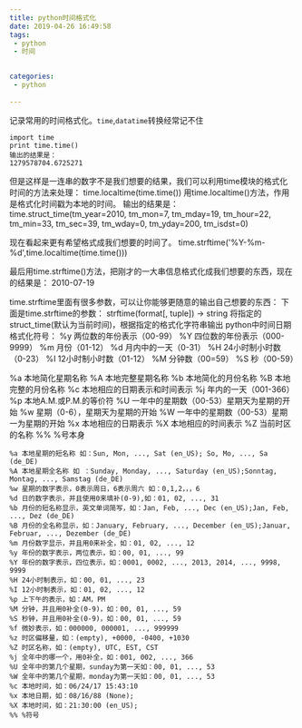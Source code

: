 ```yaml
---
title: python时间格式化
date: 2019-04-26 16:49:58
tags:
 - python
 - 时间
 

categories:
 - python
 
---
```


记录常用的时间格式化。`time`,`datatime`转换经常记不住
<!--more-->

```
import time
print time.time()
输出的结果是：
1279578704.6725271
```
但是这样是一连串的数字不是我们想要的结果，我们可以利用time模块的格式化时间的方法来处理：
time.localtime(time.time())
用time.localtime()方法，作用是格式化时间戳为本地的时间。
输出的结果是：
time.struct_time(tm_year=2010, tm_mon=7, tm_mday=19, tm_hour=22, tm_min=33, tm_sec=39, tm_wday=0, tm_yday=200, tm_isdst=0)

现在看起来更有希望格式成我们想要的时间了。
time.strftime('%Y-%m-%d',time.localtime(time.time()))

最后用time.strftime()方法，把刚才的一大串信息格式化成我们想要的东西，现在的结果是：
2010-07-19

time.strftime里面有很多参数，可以让你能够更随意的输出自己想要的东西：
下面是time.strftime的参数：
strftime(format[, tuple]) -> string
将指定的struct_time(默认为当前时间)，根据指定的格式化字符串输出
python中时间日期格式化符号：
%y 两位数的年份表示（00-99）
%Y 四位数的年份表示（000-9999）
%m 月份（01-12）
%d 月内中的一天（0-31）
%H 24小时制小时数（0-23）
%I 12小时制小时数（01-12） 
%M 分钟数（00=59）
%S 秒（00-59）

%a 本地简化星期名称
%A 本地完整星期名称
%b 本地简化的月份名称
%B 本地完整的月份名称
%c 本地相应的日期表示和时间表示
%j 年内的一天（001-366）
%p 本地A.M.或P.M.的等价符
%U 一年中的星期数（00-53）星期天为星期的开始
%w 星期（0-6），星期天为星期的开始
%W 一年中的星期数（00-53）星期一为星期的开始
%x 本地相应的日期表示
%X 本地相应的时间表示
%Z 当前时区的名称
%% %号本身 

```
%a 本地星期的短名称 如：Sun, Mon, ..., Sat (en_US); So, Mo, ..., Sa (de_DE)
%A 本地星期全名称 如 ：Sunday, Monday, ..., Saturday (en_US);Sonntag, Montag, ..., Samstag (de_DE)
%w 星期的数字表示，0表示周日，6表示周六 如：0,1,2，，，6
%d 日的数字表示，并且使用0来填补(0-9),如：01, 02, ..., 31
%b 月份的短名称显示，英文单词简写，如：Jan, Feb, ..., Dec (en_US);Jan, Feb, ..., Dez (de_DE)
%B 月份的全名称显示，如：January, February, ..., December (en_US);Januar, Februar, ..., Dezember (de_DE)
%m 月份数字显示，并且用0来补全，如：01, 02, ..., 12
%y 年份的数字表示，两位表示，如：00, 01, ..., 99
%Y 年份的数字表示，四位表示，如：0001, 0002, ..., 2013, 2014, ..., 9998, 9999
%H 24小时制表示，如：00, 01, ..., 23
%I 12小时制表示，如：01, 02, ..., 12
%p 上下午的表示，如：AM，PM
%M 分钟，并且用0补全(0-9)，如：00, 01, ..., 59
%S 秒钟，并且用0补全(0-9)，如：00, 01, ..., 59
%f 微妙表示，如：000000, 000001, ..., 999999
%z 时区偏移量，如：(empty), +0000, -0400, +1030
%Z 时区名称，如：(empty), UTC, EST, CST
%j 全年中的哪一个，用0补全，如：001, 002, ..., 366
%U 全年中的第几个星期，sunday为第一天如：00, 01, ..., 53
%W 全年中的第几个星期，monday为第一天如：00, 01, ..., 53
%c 本地时间，如：06/24/17 15:43:10
%x 本地日期，如：08/16/88 (None);
%X 本地时间，如：21:30:00 (en_US);
%% %符号

```